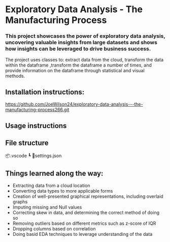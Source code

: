 # Exploratory Data Analysis - The Manufacturing Process

### This project showcases the power of exploratory data analysis, uncovering valuable insights from large datasets and shows how insights can be leveraged to drive business success.

The project uses classes to: extract data from the cloud, transform the data within the dataframe ,transform the dataframe a number of times, and provide information on the dataframe through statistical and visual methods. 

## Installation instructions:

https://github.com/JoeWilson24/exploratory-data-analysis---the-manufacturing-process266.git

## Usage instructions

## File structure

📦.vscode
 ┗ 📜settings.json


 ## Things learned along the way:

 - Extracting data from a cloud location
 - Converting data types to more applicable forms
 - Creation of well-presented graphical representations, including overlaid graphs
 - Imputing missing and Null values
 - Correcting skew in data, and determining the correct method of doing so
 - Removing outliers based on different metrics such as z-score of IQR
 - Dropping columns based on correlation
 - Doing basid EDA techniques to leverage understanding of the data